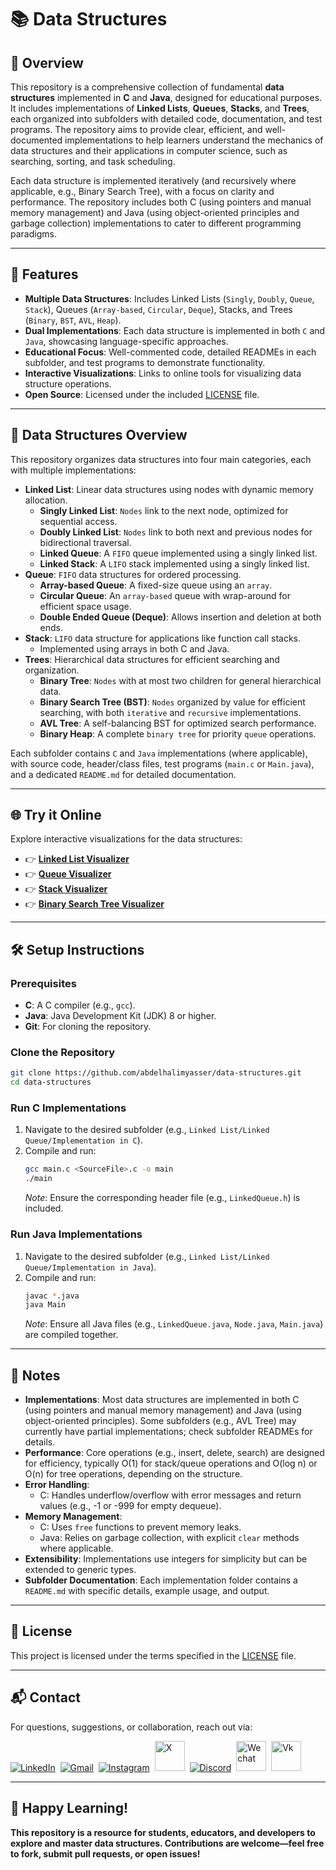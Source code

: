 # 📚 Data Structures

## 📌 Overview

This repository is a comprehensive collection of fundamental **data structures** implemented in **C** and **Java**, designed for educational purposes. It includes implementations of **Linked Lists**, **Queues**, **Stacks**, and **Trees**, each organized into subfolders with detailed code, documentation, and test programs. The repository aims to provide clear, efficient, and well-documented implementations to help learners understand the mechanics of data structures and their applications in computer science, such as searching, sorting, and task scheduling.

Each data structure is implemented iteratively (and recursively where applicable, e.g., Binary Search Tree), with a focus on clarity and performance. The repository includes both C (using pointers and manual memory management) and Java (using object-oriented principles and garbage collection) implementations to cater to different programming paradigms.

---

## 🚀 Features

- **Multiple Data Structures**: Includes Linked Lists (`Singly`, `Doubly`, `Queue`, `Stack`), Queues (`Array-based`, `Circular`, `Deque`), Stacks, and Trees (`Binary`, `BST`, `AVL`, `Heap`).
- **Dual Implementations**: Each data structure is implemented in both `C` and `Java`, showcasing language-specific approaches.
- **Educational Focus**: Well-commented code, detailed READMEs in each subfolder, and test programs to demonstrate functionality.
- **Interactive Visualizations**: Links to online tools for visualizing data structure operations.
- **Open Source**: Licensed under the included [LICENSE](./LICENSE) file.

<!--
---

## 📂 Project Structure

```

```
-->

---

## 📌 Data Structures Overview

This repository organizes data structures into four main categories, each with multiple implementations:

- **Linked List**: Linear data structures using nodes with dynamic memory allocation.
  - **Singly Linked List**: `Nodes` link to the next node, optimized for sequential access.
  - **Doubly Linked List**: `Nodes` link to both next and previous nodes for bidirectional traversal.
  - **Linked Queue**: A `FIFO` queue implemented using a singly linked list.
  - **Linked Stack**: A `LIFO` stack implemented using a singly linked list.
- **Queue**: `FIFO` data structures for ordered processing.
  - **Array-based Queue**: A fixed-size queue using an `array`.
  - **Circular Queue**: An `array-based` queue with wrap-around for efficient space usage.
  - **Double Ended Queue (Deque)**: Allows insertion and deletion at both ends.
- **Stack**: `LIFO` data structure for applications like function call stacks.
  - Implemented using arrays in both C and Java.
- **Trees**: Hierarchical data structures for efficient searching and organization.
  - **Binary Tree**: `Nodes` with at most two children for general hierarchical data.
  - **Binary Search Tree (BST)**: `Nodes` organized by value for efficient searching, with both `iterative` and `recursive` implementations.
  - **AVL Tree**: A self-balancing BST for optimized search performance.
  - **Binary Heap**: A complete `binary tree` for priority `queue` operations.

Each subfolder contains `C` and `Java` implementations (where applicable), with source code, header/class files, test programs (`main.c` or `Main.java`), and a dedicated `README.md` for detailed documentation.

---

## 🌐 Try it Online

Explore interactive visualizations for the data structures:  
- 👉 **[Linked List Visualizer](https://abdelhalimyasser.github.io/Data-Structure-Visualizers/Linked%20List%20Visualizer.html)**  
- 👉 **[Queue Visualizer](https://abdelhalimyasser.github.io/Data-Structure-Visualizers/Queue%20Visualizer.html)**  
- 👉 **[Stack Visualizer](https://abdelhalimyasser.github.io/Data-Structure-Visualizers/Stack%20Visualizer.html)**   
- 👉 **[Binary Search Tree Visualizer](https://abdelhalimyasser.github.io/Data-Structure-Visualizers/Binary%20Tree%20Visualizer.html)**
<!--
- 👉 **[Heap Visualizer](https://abdelhalimyasser.github.io/Data-Structure-Visualizers/Heap%20Visualizer.html)**
-->
---

## 🛠️ Setup Instructions

### Prerequisites
- **C**: A C compiler (e.g., `gcc`).
- **Java**: Java Development Kit (JDK) 8 or higher.
- **Git**: For cloning the repository.

### Clone the Repository
```bash
git clone https://github.com/abdelhalimyasser/data-structures.git
cd data-structures
```

### Run C Implementations
1. Navigate to the desired subfolder (e.g., `Linked List/Linked Queue/Implementation in C`).
2. Compile and run:
   ```bash
   gcc main.c <SourceFile>.c -o main
   ./main
   ```
   *Note*: Ensure the corresponding header file (e.g., `LinkedQueue.h`) is included.

### Run Java Implementations
1. Navigate to the desired subfolder (e.g., `Linked List/Linked Queue/Implementation in Java`).
2. Compile and run:
   ```bash
   javac *.java
   java Main
   ```
   *Note*: Ensure all Java files (e.g., `LinkedQueue.java`, `Node.java`, `Main.java`) are compiled together.

---

## 📝 Notes

- **Implementations**: Most data structures are implemented in both C (using pointers and manual memory management) and Java (using object-oriented principles). Some subfolders (e.g., AVL Tree) may currently have partial implementations; check subfolder READMEs for details.
- **Performance**: Core operations (e.g., insert, delete, search) are designed for efficiency, typically O(1) for stack/queue operations and O(log n) or O(n) for tree operations, depending on the structure.
- **Error Handling**:
  - C: Handles underflow/overflow with error messages and return values (e.g., -1 or -999 for empty dequeue).
- **Memory Management**:
  - C: Uses `free` functions to prevent memory leaks.
  - Java: Relies on garbage collection, with explicit `clear` methods where applicable.
- **Extensibility**: Implementations use integers for simplicity but can be extended to generic types.
- **Subfolder Documentation**: Each implementation folder contains a `README.md` with specific details, example usage, and output.

---

## 📜 License

This project is licensed under the terms specified in the [LICENSE](./LICENSE) file.

---

## 📬 Contact

For questions, suggestions, or collaboration, reach out via:  
<p align="left">
  <a href="https://linkedin.com/in/abdelhalimyasser"><img src="https://skillicons.dev/icons?i=linkedin" alt="LinkedIn" /></a>&nbsp;
  <a href="mailto:abdelhalimyasser88@gmail.com?subject=Collaboration&body=hi%2C%20abdelhalim%20-%20I%20want%20to%20collaborate%20with%20you%20in..."><img src="https://skillicons.dev/icons?i=gmail" alt="Gmail" /></a>&nbsp;
  <a href="https://instagram.com/abdelhalim__yasser"><img src="https://skillicons.dev/icons?i=instagram" alt="Instagram" /></a>&nbsp;
  <a href="https://x.com/abdelhalimyass"><img width="48" height="48" src="https://github.com/user-attachments/assets/e21830c6-ccff-4860-a839-02b817a519b8" alt="X" /></a>&nbsp;
  <a href="https://discord.com/abdelhalimyasser"><img src="https://skillicons.dev/icons?i=discord" alt="Discord" /></a>&nbsp;
  <a href="https://wechat.com/abdelhalimyasser"><img width="48" height="48" src="https://github.com/user-attachments/assets/ac94c75c-1efe-4aff-aefc-e62a806f86e6" alt="Wechat" /></a>&nbsp;
  <a href="https://vk.com/abdelhalimyasser"><img width="48" height="48" src="https://github.com/user-attachments/assets/c22a431c-b8b3-43de-a8a1-d2f20d55ad9c" alt="Vk" /></a>
</p>

---

## 🚀 Happy Learning!

**This repository is a resource for students, educators, and developers to explore and master data structures. Contributions are welcome—feel free to fork, submit pull requests, or open issues!**
